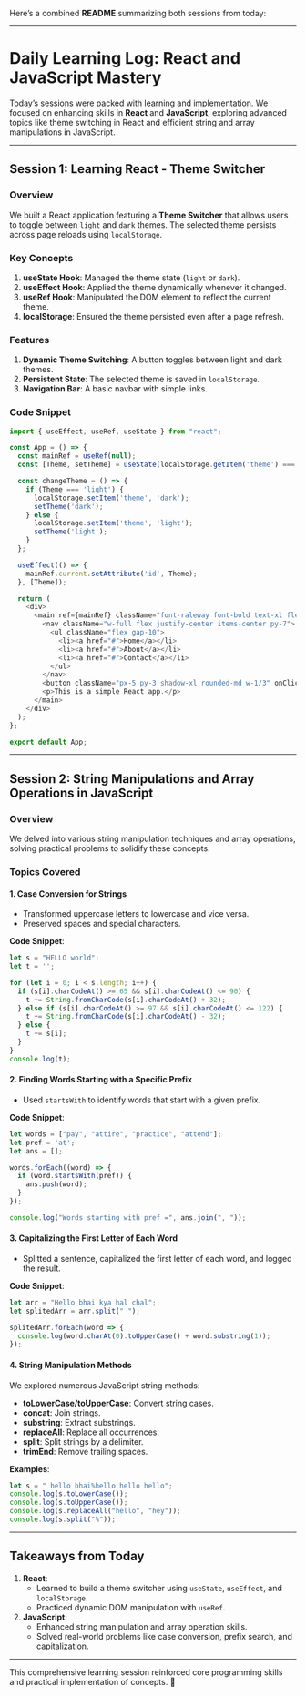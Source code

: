 Here’s a combined **README** summarizing both sessions from today:

---

# **Daily Learning Log: React and JavaScript Mastery**

Today’s sessions were packed with learning and implementation. We focused on enhancing skills in **React** and **JavaScript**, exploring advanced topics like theme switching in React and efficient string and array manipulations in JavaScript.

---

## **Session 1: Learning React - Theme Switcher**

### **Overview**
We built a React application featuring a **Theme Switcher** that allows users to toggle between `light` and `dark` themes. The selected theme persists across page reloads using `localStorage`.

### **Key Concepts**
1. **useState Hook**: Managed the theme state (`light` or `dark`).
2. **useEffect Hook**: Applied the theme dynamically whenever it changed.
3. **useRef Hook**: Manipulated the DOM element to reflect the current theme.
4. **localStorage**: Ensured the theme persisted even after a page refresh.

### **Features**
1. **Dynamic Theme Switching**: A button toggles between light and dark themes.
2. **Persistent State**: The selected theme is saved in `localStorage`.
3. **Navigation Bar**: A basic navbar with simple links.

### **Code Snippet**
```javascript
import { useEffect, useRef, useState } from "react";

const App = () => {
  const mainRef = useRef(null);
  const [Theme, setTheme] = useState(localStorage.getItem('theme') === null ? 'light' : localStorage.getItem('theme'));

  const changeTheme = () => {
    if (Theme === 'light') {
      localStorage.setItem('theme', 'dark');
      setTheme('dark');
    } else {
      localStorage.setItem('theme', 'light');
      setTheme('light');
    }
  };

  useEffect(() => {
    mainRef.current.setAttribute('id', Theme);
  }, [Theme]);

  return (
    <div>
      <main ref={mainRef} className="font-raleway font-bold text-xl flex gap-40 text-center h-screen w-full flex-col items-center">
        <nav className="w-full flex justify-center items-center py-7">
          <ul className="flex gap-10">
            <li><a href="#">Home</a></li>
            <li><a href="#">About</a></li>
            <li><a href="#">Contact</a></li>
          </ul>
        </nav>
        <button className="px-5 py-3 shadow-xl rounded-md w-1/3" onClick={changeTheme}>Theme</button>
        <p>This is a simple React app.</p>
      </main>
    </div>
  );
};

export default App;
```

---

## **Session 2: String Manipulations and Array Operations in JavaScript**

### **Overview**
We delved into various string manipulation techniques and array operations, solving practical problems to solidify these concepts.

### **Topics Covered**
#### **1. Case Conversion for Strings**
- Transformed uppercase letters to lowercase and vice versa.
- Preserved spaces and special characters.
  
**Code Snippet**:  
```javascript
let s = "HELLO world";
let t = '';

for (let i = 0; i < s.length; i++) {
  if (s[i].charCodeAt() >= 65 && s[i].charCodeAt() <= 90) {
    t += String.fromCharCode(s[i].charCodeAt() + 32);
  } else if (s[i].charCodeAt() >= 97 && s[i].charCodeAt() <= 122) {
    t += String.fromCharCode(s[i].charCodeAt() - 32);
  } else {
    t += s[i];
  }
}
console.log(t);
```

#### **2. Finding Words Starting with a Specific Prefix**
- Used `startsWith` to identify words that start with a given prefix.

**Code Snippet**:  
```javascript
let words = ["pay", "attire", "practice", "attend"];
let pref = 'at';
let ans = [];

words.forEach((word) => {
  if (word.startsWith(pref)) {
    ans.push(word);
  }
});

console.log("Words starting with pref =", ans.join(", "));
```

#### **3. Capitalizing the First Letter of Each Word**
- Splitted a sentence, capitalized the first letter of each word, and logged the result.

**Code Snippet**:  
```javascript
let arr = "Hello bhai kya hal chal";
let splitedArr = arr.split(" ");

splitedArr.forEach(word => {
  console.log(word.charAt(0).toUpperCase() + word.substring(1));
});
```

#### **4. String Manipulation Methods**
We explored numerous JavaScript string methods:
- **toLowerCase/toUpperCase**: Convert string cases.
- **concat**: Join strings.
- **substring**: Extract substrings.
- **replaceAll**: Replace all occurrences.
- **split**: Split strings by a delimiter.
- **trimEnd**: Remove trailing spaces.

**Examples**:  
```javascript
let s = " hello bhai%hello hello hello";
console.log(s.toLowerCase());
console.log(s.toUpperCase());
console.log(s.replaceAll("hello", "hey"));
console.log(s.split("%"));
```

---

## **Takeaways from Today**
1. **React**:
   - Learned to build a theme switcher using `useState`, `useEffect`, and `localStorage`.
   - Practiced dynamic DOM manipulation with `useRef`.
2. **JavaScript**:
   - Enhanced string manipulation and array operation skills.
   - Solved real-world problems like case conversion, prefix search, and capitalization.

---

This comprehensive learning session reinforced core programming skills and practical implementation of concepts. 🚀